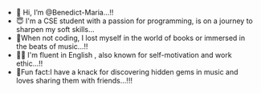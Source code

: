 - 👋 Hi, I’m @Benedict-Maria...!!
- 😇 I'm a CSE student with a passion for programming, is on a journey to sharpen my soft skills...
- 🤍When not coding, I lost myself in the world of books or immersed in the beats of music...!!
- ✌🏻 I'm fluent in English , also known for self-motivation and work ethic...!!
- 🙂Fun fact:I have a knack for discovering hidden gems in music and loves sharing them with friends...!!!
  
